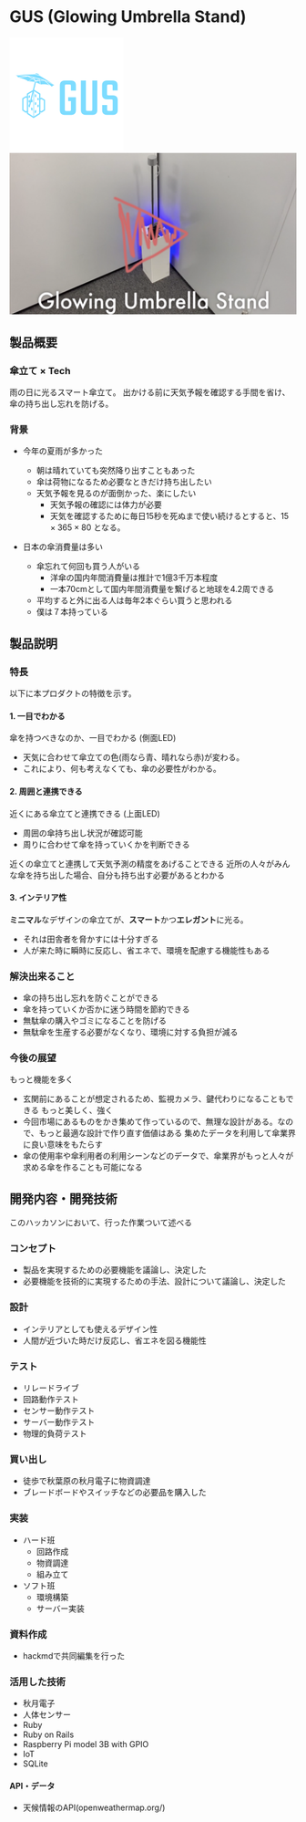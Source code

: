 # GUS (Glowing Umbrella Stand)

![GUS](gus_logo.png)
[![gus](thumbnail.png)](https://youtu.be/9GuaFgKod3Q)

## 製品概要
### 傘立て × Tech

雨の日に光るスマート傘立て。
出かける前に天気予報を確認する手間を省け、傘の持ち出し忘れを防げる。

### 背景

- 今年の夏雨が多かった
	- 朝は晴れていても突然降り出すこともあった
	- 傘は荷物になるため必要なときだけ持ち出したい
	- 天気予報を見るのが面倒かった、楽にしたい
		- 天気予報の確認には体力が必要
    	- 天気を確認するために毎日15秒を死ぬまで使い続けるとすると、$15 \times 365 \times 80$ となる。

- 日本の傘消費量は多い
	- 傘忘れて何回も買う人がいる
    	- 洋傘の国内年間消費量は推計で1億3千万本程度
    	- 一本70cmとして国内年間消費量を繋げると地球を4.2周できる
    - 平均すると外に出る人は毎年2本ぐらい買うと思われる
    - 僕は７本持っている


## 製品説明

### 特長

以下に本プロダクトの特徴を示す。

#### 1. 一目でわかる

傘を持つべきなのか、一目でわかる (側面LED)

- 天気に合わせて傘立ての色(雨なら青、晴れなら赤)が変わる。
- これにより、何も考えなくても、傘の必要性がわかる。

#### 2. 周囲と連携できる

近くにある傘立てと連携できる (上面LED)

- 周囲の傘持ち出し状況が確認可能
- 周りに合わせて傘を持っていくかを判断できる

近くの傘立てと連携して天気予測の精度をあげることできる
近所の人々がみんな傘を持ち出した場合、自分も持ち出す必要があるとわかる

#### 3. インテリア性

**ミニマル**なデザインの傘立てが、**スマート**かつ**エレガント**に光る。

- それは田舎者を脅かすには十分すぎる
- 人が来た時に瞬時に反応し、省エネで、環境を配慮する機能性もある

### 解決出来ること

- 傘の持ち出し忘れを防ぐことができる
- 傘を持っていくか否かに迷う時間を節約できる
- 無駄傘の購入やゴミになることを防げる
- 無駄傘を生産する必要がなくなり、環境に対する負担が減る

### 今後の展望

もっと機能を多く
- 玄関前にあることが想定されるため、監視カメラ、鍵代わりになることもできる
もっと美しく、強く
- 今回市場にあるものをかき集めて作っているので、無理な設計がある。なので、もっと最適な設計で作り直す価値はある
集めたデータを利用して傘業界に良い意味をもたらす
- 傘の使用率や傘利用者の利用シーンなどのデータで、傘業界がもっと人々が求める傘を作ることも可能になる

## 開発内容・開発技術

このハッカソンにおいて、行った作業ついて述べる

### コンセプト

- 製品を実現するための必要機能を議論し、決定した
- 必要機能を技術的に実現するための手法、設計について議論し、決定した

### 設計

- インテリアとしても使えるデザイン性
- 人間が近づいた時だけ反応し、省エネを図る機能性

### テスト

- リレードライブ
- 回路動作テスト
- センサー動作テスト
- サーバー動作テスト
- 物理的負荷テスト

### 買い出し

- 徒歩で秋葉原の秋月電子に物資調達
- ブレードボードやスイッチなどの必要品を購入した

### 実装
- ハード班
    - 回路作成
    - 物資調達
    - 組み立て
- ソフト班
    - 環境構築
    - サーバー実装

<!--
### ２日のご飯事情

- １日目
    - 朝：集合前なので、各自
    - 昼：東大生に勧められた生パスタ。これは美味しかった
    - 夜：唐揚げ定食。帰り道にあったやつ
- ２日目
    - 朝：西麻布で優雅な朝食(1300円+TAX)
    - 昼：コンビニ
    - 夜：池袋で火鍋
-->

### 資料作成

- hackmdで共同編集を行った

### 活用した技術

- 秋月電子
- 人体センサー
- Ruby
- Ruby on Rails
- Raspberry Pi model 3B with GPIO
- IoT
- SQLite
<!-- Go Bold -->

#### API・データ

- 天候情報のAPI(openweathermap.org/)
